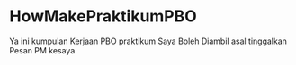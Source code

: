 # HowMakePraktikumPBO
Ya ini kumpulan Kerjaan PBO praktikum Saya Boleh Diambil asal tinggalkan Pesan PM kesaya
